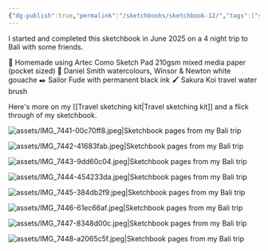 ```yaml
---
{"dg-publish":true,"permalink":"/sketchbooks/sketchbook-12/","tags":["sketchbooks"],"noteIcon":"","created":"2025-08-06"}
---
```


I started and completed this sketchbook in June 2025 on a 4 night trip to Bali with some friends.

📖 Homemade using Artec Como Sketch Pad 210gsm mixed media paper (pocket sized) 
🎨 Daniel Smith watercolours, Winsor & Newton white gouache 
✒️ Sailor Fude with permanent black ink 
🖌️ Sakura Koi travel water brush

Here's more on my [[Travel sketching kit\|Travel sketching kit]] and a flick through of my sketchbook.

![assets/IMG_7441-00c70ff8.jpeg|Sketchbook pages from my Bali trip](/img/user/assets/IMG_7441-00c70ff8.jpeg)

![assets/IMG_7442-41683fab.jpeg|Sketchbook pages from my Bali trip](/img/user/assets/IMG_7442-41683fab.jpeg)

![assets/IMG_7443-9dd60c04.jpeg|Sketchbook pages from my Bali trip](/img/user/assets/IMG_7443-9dd60c04.jpeg)

![assets/IMG_7444-454233da.jpeg|Sketchbook pages from my Bali trip](/img/user/assets/IMG_7444-454233da.jpeg)

![assets/IMG_7445-384db2f9.jpeg|Sketchbook pages from my Bali trip](/img/user/assets/IMG_7445-384db2f9.jpeg)

![assets/IMG_7446-61ec66af.jpeg|Sketchbook pages from my Bali trip](/img/user/assets/IMG_7446-61ec66af.jpeg)

![assets/IMG_7447-8348d00c.jpeg|Sketchbook pages from my Bali trip](/img/user/assets/IMG_7447-8348d00c.jpeg)

![assets/IMG_7448-a2065c5f.jpeg|Sketchbook pages from my Bali trip](/img/user/assets/IMG_7448-a2065c5f.jpeg)
